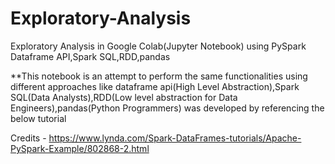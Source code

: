 # Exploratory-Analysis
Exploratory Analysis in Google Colab(Jupyter Notebook) using PySpark Dataframe API,Spark SQL,RDD,pandas

**This notebook is an attempt to perform the same functionalities using different approaches like dataframe api(High Level Abstraction),Spark SQL(Data Analysts),RDD(Low level abstraction for Data Engineers),pandas(Python Programmers) was developed by referencing the below tutorial

Credits - https://www.lynda.com/Spark-DataFrames-tutorials/Apache-PySpark-Example/802868-2.html
